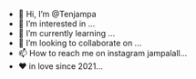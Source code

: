 - 👋 Hi, I’m @Tenjampa
- 👀 I’m interested in ...
- 🌱 I’m currently learning ...
- 💞️ I’m looking to collaborate on ...
- 📫 How to reach me on instagram jampalall...
- ❤️ in love since 2021...

<!---
Tenjampa/Tenjampa is a ✨ special ✨ repository because its `README.md` (this file) appears on your GitHub profile.
You can click the Preview link to take a look at your changes.
--->
